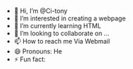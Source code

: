 - 👋 Hi, I’m @Ci-tony
- 👀 I’m interested in creating a webpage
- 🌱 I’m currently learning HTML 
- 💞️ I’m looking to collaborate on ...
- 📫 How to reach me Via Webmail
- 😄 Pronouns: He
- ⚡ Fun fact: 

<!---
Ci-tony/Ci-tony is a ✨ special ✨ repository because its `README.md` (this file) appears on your GitHub profile.
You can click the Preview link to take a look at your changes.
--->
